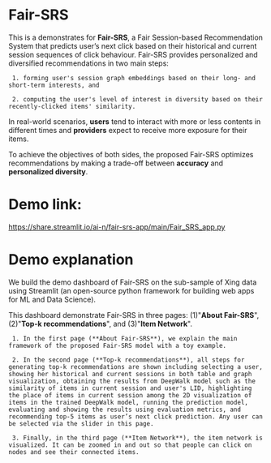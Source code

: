 # Fair-SRS

This is a demonstrates for **Fair-SRS**, a Fair Session-based Recommendation System that predicts user’s next click based on their historical and current session sequences of click behaviour.
Fair-SRS provides personalized and diversified recommendations in two main steps: 

     1. forming user's session graph embeddings based on their long- and short-term interests, and
     
     2. computing the user's level of interest in diversity based on their recently-clicked items' similarity.

In real-world scenarios, **users** tend to interact with more or less contents in different times and **providers** expect to receive more exposure for their items. 

To achieve the objectives of both sides, the proposed Fair-SRS optimizes recommendations by making a trade-off between **accuracy** and **personalized diversity**.

# Demo link:

https://share.streamlit.io/ai-n/fair-srs-app/main/Fair_SRS_app.py

# Demo explanation

We build the demo dashboard of Fair-SRS on the sub-sample of Xing data using Streamlit (an open-source python framework for building web apps for ML and Data Science). 

This dashboard demonstrate Fair-SRS in three pages: (1)"**About Fair-SRS**", (2)"**Top-k recommendations**", and (3)"**Item Network**". 

     1. In the first page (**About Fair-SRS**), we explain the main framework of the proposed Fair-SRS model with a toy example. 

     2. In the second page (**Top-k recommendations**), all steps for generating top-k recommendations are shown including selecting a user, showing her historical and current sessions in both table and graph visualization, obtaining the results from DeepWalk model such as the similarity of items in current session and user's LID, highlighting the place of items in current session among the 2D visualization of items in the trained DeepWalk model, running the prediction model, evaluating and showing the results using evaluation metrics, and recommending top-5 items as user’s next click prediction. Any user can be selected via the slider in this page.

     3. Finally, in the third page (**Item Network**), the item network is visualized. It can be zoomed in and out so that people can click on nodes and see their connected items.
